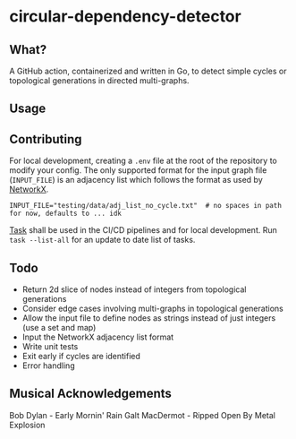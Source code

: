 #  circular-dependency-detector
## What?
A GitHub action, containerized and written in Go, to detect simple cycles or topological generations in directed multi-graphs.

## Usage


## Contributing
For local development, creating a `.env` file at the root of the repository to modify your config. The only supported format for the input graph file (`INPUT_FILE`) is an adjacency list which follows the format as used by [NetworkX](https://networkx.org/documentation/stable/reference/readwrite/adjlist.html#).
```text
INPUT_FILE="testing/data/adj_list_no_cycle.txt"  # no spaces in path for now, defaults to ... idk
```

[Task](https://taskfile.dev/) shall be used in the CI/CD pipelines and for local development. Run `task --list-all` for an update to date list of tasks.

## Todo
* Return 2d slice of nodes instead of integers from topological generations
* Consider edge cases involving multi-graphs in topological generations
* Allow the input file to define nodes as strings instead of just integers (use a set and map)
* Input the NetworkX adjacency list format
* Write unit tests
* Exit early if cycles are identified
* Error handling

## Musical Acknowledgements
Bob Dylan - Early Mornin' Rain
Galt MacDermot - Ripped Open By Metal Explosion

